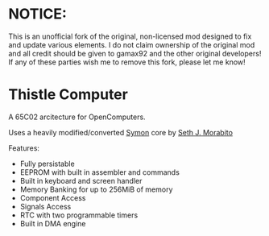 NOTICE:
=
This is an unofficial fork of the original, non-licensed mod designed to fix and update various elements.
I do not claim ownership of the original mod and all credit should be given to
gamax92 and the other original developers! If any of these parties wish me to remove this fork, please let me know!

Thistle Computer
================

A 65C02 arcitecture for OpenComputers.

Uses a heavily modified/converted [Symon](https://github.com/sethm/symon) core by [Seth J. Morabito](http://loomcom.com/)

Features:
* Fully persistable
* EEPROM with built in assembler and commands
* Built in keyboard and screen handler
* Memory Banking for up to 256MiB of memory
* Component Access
* Signals Access
* RTC with two programmable timers
* Built in DMA engine
